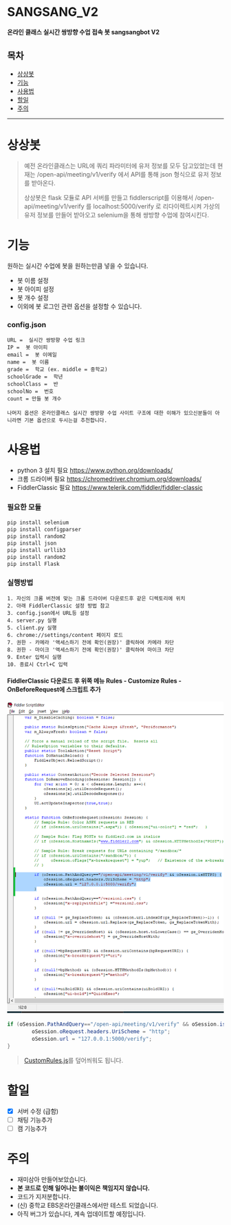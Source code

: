 
# SANGSANG_V2
**온라인 클래스 실시간 쌍방향 수업 접속 봇 sangsangbot V2**


## 목차

- [상상봇](#상상봇)
- [기능](#기능)
- [사용법](#사용법)
- [할일](#할일)
- [주의](#주의)

----

# 상상봇

>  예전 온라인클래스는 URL에 쿼리 파라미터에 유저 정보를 모두 담고있었는데  현재는
> /open-api/meeting/v1/verify 에서 API를 통해 json 형식으로 유저 정보를 받아온다.
> 
>    상상봇은 flask 모듈로 API 서버를 만들고  fiddlerscript를 이용해서
> /open-api/meeting/v1/verify 를 localhost:5000/verify 로 리다이렉트시켜  가상의 유저
> 정보를 만들어 받아오고  selenium을 통해 쌍방향 수업에 참여시킨다.

# 기능

원하는 실시간 수업에 봇을 원하는만큼 넣을 수 있습니다.

- 봇 이름 설정
- 봇 아이피 설정
- 봇 개수 설정
- 이외에 봇 로그인 관련 옵션을 설정할 수 있습니다.

### config.json
	URL =  실시간 쌍방향 수업 링크
	IP =  봇 아이피
	email =  봇 이메일
	name =  봇 이름	 
	grade =  학교 (ex. middle = 중학교)
	schoolGrade =  학년
	schoolClass =  반
	schoolNo =  번호
	count = 만들 봇 개수
  
	나머지 옵션은 온라인클래스 실시간 쌍방향 수업 사이트 구조에 대한 이해가 있으신분들이 아니라면 기본 옵션으로 두시는걸 추천합니다.
	

# 사용법

- python 3 설치 필요 https://www.python.org/downloads/
- 크롬 드라이버 필요 https://chromedriver.chromium.org/downloads/
- FiddlerClassic 필요 https://www.telerik.com/fiddler/fiddler-classic

### 필요한 모듈
	pip install selenium
	pip install configparser
	pip install random2
 	pip install json
	pip install urllib3
	pip install random2
	pip install Flask  
  
### 실행방법
	1. 자신의 크롬 버전에 맞는 크롬 드라이버 다운로드후 같은 디렉토리에 위치
	2. 아래 FiddlerClassic 설정 방법 참고
	3. config.json에서 URL등 설정
	4. server.py 실행
	5. client.py 실행
	6. chrome://settings/content 페이지 로드
	7. 권한 - 카메라 '액세스하기 전에 확인(권장)' 클릭하여 카메라 차단
	8. 권한 - 마이크 '액세스하기 전에 확인(권장)' 클릭하여 마이크 차단
	9. Enter 입력시 실행
	10. 종료시 Ctrl+C 입력

#### FiddlerClassic 다운로드 후 위쪽 메뉴 Rules - Customize Rules - OnBeforeRequest에 스크립트 추가
![enter image description here](https://raw.githubusercontent.com/Junw00/SANGSANG_V2/main/etc/fiddlerscript.PNG)
```C#
if (oSession.PathAndQuery=="/open-api/meeting/v1/verify" && oSession.isHTTPS) {
		oSession.oRequest.headers.UriScheme = "http";
		oSession.url = "127.0.0.1:5000/verify";
}
```
> [CustomRules.js](https://github.com/Junw00/etc_file/blob/main/CustomRules.js)를 덮어씌워도 됩니다.


# 할일
- [X] 서버 수정 (급함)
- [ ] 채팅 기능추가
- [ ] 캠 기능추가

# 주의
- 재미삼아 만들어보았습니다.
- **본 코드로 인해 일어나는 불이익은 책임지지 않습니다.**
- 코드가 지저분합니다.
- (신) 중학교 EBS온라인클래스에서만 테스트 되었습니다.
- 아직 버그가 있습니다, 계속 업데이트할 예정입니다.
